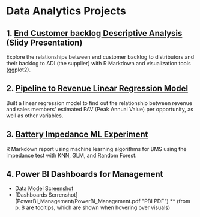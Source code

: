 # Data Analytics Projects

## 1. [End Customer backlog Descriptive Analysis](End_Customer_Backlog/R_Visualizations.pdf "ECBL PDF") (Slidy Presentation)
Explore the relationships between end customer backlog to distributors and their backlog to ADI (the supplier) with R Markdown and visualization tools (ggplot2).


## 2. [Pipeline to Revenue Linear Regression Model](Pipeline_Revenue_Regression/Reg_Report.pdf "Regression Report PDF")
Built a linear regression model to find out the relationship between revenue and sales members' estimated PAV (Peak Annual Value) per opportunity, as well as other variables.


## 3. [Battery Impedance ML Experiment](ML/Battery_Models.pdf "ML PDF")
R Markdown report using machine learning algorithms for BMS using the impedance test with KNN, GLM, and Random Forest.

## 4. Power BI Dashboards for Management
* [Data Model Screenshot](PowerBI_Management/Data_Model.png "DM Png")
* [Dashboards Scrrenshot] (PowerBI_Management/PowerBI_Management.pdf "PBI PDF")
** (from p. 8 are tooltips, which are shown when hovering over visuals)
